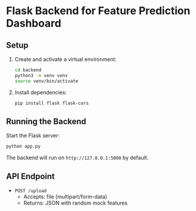 # Flask Backend for Feature Prediction Dashboard

## Setup

1. Create and activate a virtual environment:
   ```bash
   cd backend
   python3 -m venv venv
   source venv/bin/activate
   ```

2. Install dependencies:
   ```bash
   pip install flask flask-cors
   ```

## Running the Backend

Start the Flask server:
```bash
python app.py
```

The backend will run on `http://127.0.0.1:5000` by default.

## API Endpoint

- `POST /upload`
  - Accepts: file (multipart/form-data)
  - Returns: JSON with random mock features